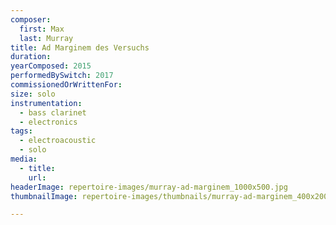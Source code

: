 ```yaml
---
composer:
  first: Max
  last: Murray
title: Ad Marginem des Versuchs
duration:
yearComposed: 2015
performedBySwitch: 2017
commissionedOrWrittenFor:
size: solo
instrumentation:
  - bass clarinet
  - electronics
tags:
  - electroacoustic
  - solo
media:
  - title:
    url:
headerImage: repertoire-images/murray-ad-marginem_1000x500.jpg
thumbnailImage: repertoire-images/thumbnails/murray-ad-marginem_400x200.jpg

---
```

